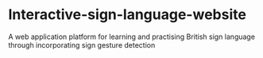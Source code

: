 # Interactive-sign-language-website
A web application platform for learning and practising British sign language through incorporating sign gesture detection
